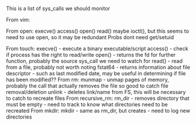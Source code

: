 This is a list of sys_calls we should monitor

From vim:
	
From open:
	execve()
	access()
	open()
	read()
	maybe ioctl(), but this seems to need to use open, so it may be redundant
	Probs dont need get/setuid

From touch:
	execve() - execute a binary executable/script
        access() - check if process has the right to read/write
        open() - returns the fd for further function, probably the source sys_call we need to watch for
	read() - read from a file, probably not worth noting
	fstat64 - returns information about file descriptor - such as last modified date, may be useful in determining if file has been modified??
From rm:
	munmap - unmap pages of memory, probably the call that actually removes the file so good to catch file removal/deletion
	unlink - deletes link/name from FS, this will be necessary to catch to recreate files
From recursive_rm:
	rm_dir - removes directory that must be empty - need to track to know what directories need to be recreated
From mkdir:
	mkdir - same as rm_dir, but creates - need to log new directories
